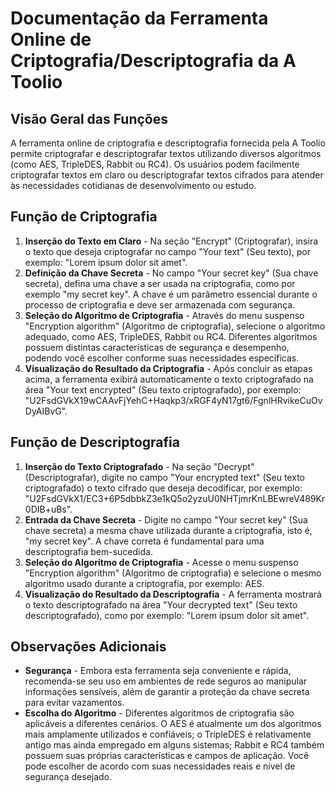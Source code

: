 # Documentação da Ferramenta Online de Criptografia/Descriptografia da A Toolio

## Visão Geral das Funções

A ferramenta online de criptografia e descriptografia fornecida pela A Toolio permite criptografar e descriptografar textos utilizando diversos algoritmos (como AES, TripleDES, Rabbit ou RC4). Os usuários podem facilmente criptografar textos em claro ou descriptografar textos cifrados para atender às necessidades cotidianas de desenvolvimento ou estudo.

## Função de Criptografia

1. **Inserção do Texto em Claro** - Na seção "Encrypt" (Criptografar), insira o texto que deseja criptografar no campo "Your text" (Seu texto), por exemplo: "Lorem ipsum dolor sit amet".
2. **Definição da Chave Secreta** - No campo "Your secret key" (Sua chave secreta), defina uma chave a ser usada na criptografia, como por exemplo "my secret key". A chave é um parâmetro essencial durante o processo de criptografia e deve ser armazenada com segurança.
3. **Seleção do Algoritmo de Criptografia** - Através do menu suspenso "Encryption algorithm" (Algoritmo de criptografia), selecione o algoritmo adequado, como AES, TripleDES, Rabbit ou RC4. Diferentes algoritmos possuem distintas características de segurança e desempenho, podendo você escolher conforme suas necessidades específicas.
4. **Visualização do Resultado da Criptografia** - Após concluir as etapas acima, a ferramenta exibirá automaticamente o texto criptografado na área "Your text encrypted" (Seu texto criptografado), por exemplo: "U2FsdGVkX19wCAAvFjYehC+Haqkp3/xRGF4yN17gt6/FgnlHRvikeCuOvDyAIBvG".

## Função de Descriptografia

1. **Inserção do Texto Criptografado** - Na seção "Decrypt" (Descriptografar), digite no campo "Your encrypted text" (Seu texto criptografado) o texto cifrado que deseja decodificar, por exemplo: "U2FsdGVkX1/EC3+6P5dbbkZ3e1kQ5o2yzuU0NHTjmrKnLBEwreV489Kr0DIB+uBs".
2. **Entrada da Chave Secreta** - Digite no campo "Your secret key" (Sua chave secreta) a mesma chave utilizada durante a criptografia, isto é, "my secret key". A chave correta é fundamental para uma descriptografia bem-sucedida.
3. **Seleção do Algoritmo de Criptografia** - Acesse o menu suspenso "Encryption algorithm" (Algoritmo de criptografia) e selecione o mesmo algoritmo usado durante a criptografia, por exemplo: AES.
4. **Visualização do Resultado da Descriptografia** - A ferramenta mostrará o texto descriptografado na área "Your decrypted text" (Seu texto descriptografado), como por exemplo: "Lorem ipsum dolor sit amet".

## Observações Adicionais

* **Segurança** - Embora esta ferramenta seja conveniente e rápida, recomenda-se seu uso em ambientes de rede seguros ao manipular informações sensíveis, além de garantir a proteção da chave secreta para evitar vazamentos.
* **Escolha do Algoritmo** - Diferentes algoritmos de criptografia são aplicáveis a diferentes cenários. O AES é atualmente um dos algoritmos mais amplamente utilizados e confiáveis; o TripleDES é relativamente antigo mas ainda empregado em alguns sistemas; Rabbit e RC4 também possuem suas próprias características e campos de aplicação. Você pode escolher de acordo com suas necessidades reais e nível de segurança desejado.